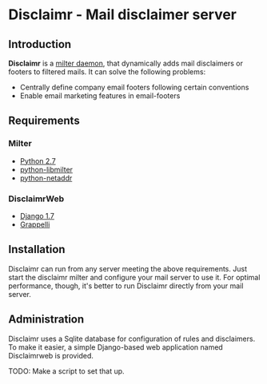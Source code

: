 # Disclaimr - Mail disclaimer server

## Introduction

**Disclaimr** is a [milter daemon](https://www.milter.org/), that dynamically adds mail disclaimers or footers to filtered mails.
 It can solve the following problems:

* Centrally define company email footers following certain conventions
* Enable email marketing features in email-footers

## Requirements

### Milter

* [Python 2.7](https://www.python.org)
* [python-libmilter](https://github.com/crustymonkey/python-libmilter)
* [python-netaddr](https://github.com/drkjam/netaddr)

### DisclaimrWeb

* [Django 1.7](https://www.djangoproject.com/)
* [Grappelli](http://grappelliproject.com/)

## Installation

Disclaimr can run from any server meeting the above requirements. Just start the disclaimr milter and configure your mail 
server to use it. For optimal performance, though, it's better to run Disclaimr directly from your mail server. 

## Administration

Disclaimr uses a Sqlite database for configuration of rules and disclaimers. To make it easier, 
a simple Django-based web application named Disclaimrweb is provided.

TODO: Make a script to set that up.
